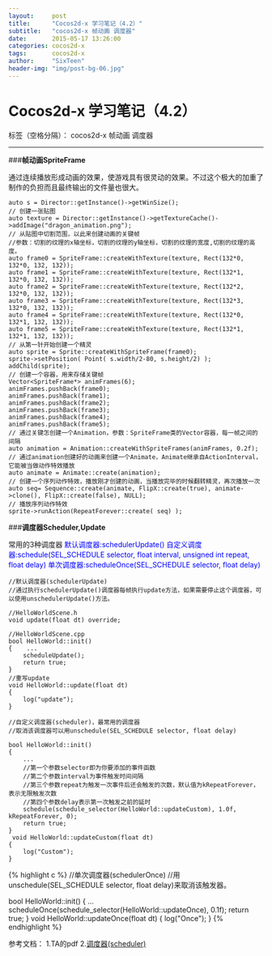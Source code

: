 ```yaml
---
layout:     post
title:      "Cocos2d-x 学习笔记（4.2）"
subtitle:   "cocos2d-x 帧动画 调度器"
date:       2015-05-17 13:26:00
categories: cocos2d-x
tags:       cocos2d-x
author:     "SixTeen"
header-img: "img/post-bg-06.jpg"
---
```


# Cocos2d-x 学习笔记（4.2）

标签（空格分隔）： cocos2d-x 帧动画 调度器

---

###**帧动画SpriteFrame**

通过连续播放形成动画的效果，使游戏具有很灵动的效果。不过这个极大的加重了制作的负担而且最终输出的文件量也很大。

```
auto s = Director::getInstance()->getWinSize();
// 创建一张贴图
auto texture = Director::getInstance()->getTextureCache()->addImage("dragon_animation.png");
// 从贴图中切割范围，以此来创建动画的关键帧
//参数：切割的纹理的x轴坐标，切割的纹理的y轴坐标，切割的纹理的宽度,切割的纹理的高度。
auto frame0 = SpriteFrame::createWithTexture(texture, Rect(132*0, 132*0, 132, 132));
auto frame1 = SpriteFrame::createWithTexture(texture, Rect(132*1, 132*0, 132, 132));
auto frame2 = SpriteFrame::createWithTexture(texture, Rect(132*2, 132*0, 132, 132));
auto frame3 = SpriteFrame::createWithTexture(texture, Rect(132*3, 132*0, 132, 132));
auto frame4 = SpriteFrame::createWithTexture(texture, Rect(132*0, 132*1, 132, 132));
auto frame5 = SpriteFrame::createWithTexture(texture, Rect(132*1, 132*1, 132, 132));
// 从第一针开始创建一个精灵
auto sprite = Sprite::createWithSpriteFrame(frame0);
sprite->setPosition( Point( s.width/2-80, s.height/2) );
addChild(sprite);
// 创建一个容器，用来存储关键帧
Vector<SpriteFrame*> animFrames(6);
animFrames.pushBack(frame0);
animFrames.pushBack(frame1);
animFrames.pushBack(frame2);
animFrames.pushBack(frame3);
animFrames.pushBack(frame4);
animFrames.pushBack(frame5);
// 通过关键怎创建一个Animation，参数：SpriteFrame类的Vector容器，每一帧之间的间隔
auto animation = Animation::createWithSpriteFrames(animFrames, 0.2f);
// 通过animation创建好的动画来创建一个Animate，Animate继承自ActionInterval，它能被当做动作特效播放
auto animate = Animate::create(animation);
// 创建一个序列动作特效，播放刚才创建的动画，当播放完毕的时候翻转精灵，再次播放一次
auto seq= Sequence::create(animate, FlipX::create(true), animate->clone(), FlipX::create(false), NULL);
// 播放序列动作特效
sprite->runAction(RepeatForever::create( seq) );
```

###**调度器Scheduler,Update**

常用的3种调度器
<font color="blue">
默认调度器:schedulerUpdate()
自定义调度器:schedule(SEL_SCHEDULE selector, float interval, unsigned int repeat, float delay)
单次调度器:scheduleOnce(SEL_SCHEDULE selector, float delay)
</font>

```
//默认调度器(schedulerUpdate)
//通过执行schedulerUpdate()调度器每帧执行update方法，如果需要停止这个调度器，可以使用unschedulerUpdate()方法。

//HelloWorldScene.h
void update(float dt) override;

//HelloWorldScene.cpp
bool HelloWorld::init()
{    ...
    scheduleUpdate();
    return true;
}
//重写update
void HelloWorld::update(float dt)
{
    log("update");
}
```

```
//自定义调度器(scheduler)，最常用的调度器
//取消该调度器可以用unschedule(SEL_SCHEDULE selector, float delay)

bool HelloWorld::init()
{
    ...
    //第一个参数selector即为你要添加的事件函数
    //第二个参数interval为事件触发时间间隔
    //第三个参数repeat为触发一次事件后还会触发的次数，默认值为kRepeatForever，表示无限触发次数
    //第四个参数delay表示第一次触发之前的延时
    schedule(schedule_selector(HelloWorld::updateCustom), 1.0f, kRepeatForever, 0);
    return true;
}
 void HelloWorld::updateCustom(float dt)
{
    log("Custom");
}
```

{% highlight c %}
//单次调度器(schedulerOnce)
//用unschedule(SEL_SCHEDULE selector, float delay)来取消该触发器。

bool HelloWorld::init()
{
    ...
    scheduleOnce(schedule_selector(HelloWorld::updateOnce), 0.1f);
    return true;
}
void HelloWorld::updateOnce(float dt)
{
    log("Once");
}
{% endhighlight %}

参考文档：
1.TA的pdf
2.[调度器(scheduler)](http://cn.cocos2d-x.org/article/index?type=cocos2d-x&url=/doc/cocos-docs-master/manual/framework/native/v3/scheduler/zh.md)